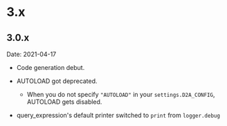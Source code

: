 # 3.x


## 3.0.x
Date: 2021-04-17

- Code generation debut.
- AUTOLOAD got deprecated.

  - When you do not specify `"AUTOLOAD"` in your `settings.D2A_CONFIG`, AUTOLOAD gets disabled.

- query_expression's default printer switched to `print` from `logger.debug`